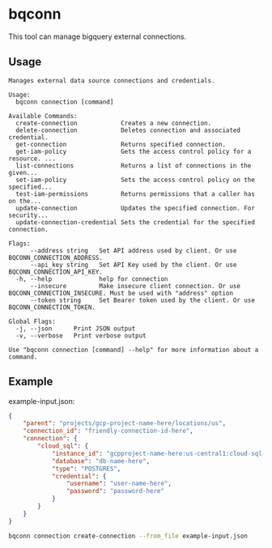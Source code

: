 # bqconn

This tool can manage bigquery external connections.

## Usage

    Manages external data source connections and credentials.
    
    Usage:
      bqconn connection [command]
    
    Available Commands:
      create-connection            Creates a new connection.
      delete-connection            Deletes connection and associated credential.
      get-connection               Returns specified connection.
      get-iam-policy               Gets the access control policy for a resource. ...
      list-connections             Returns a list of connections in the given...
      set-iam-policy               Sets the access control policy on the specified...
      test-iam-permissions         Returns permissions that a caller has on the...
      update-connection            Updates the specified connection. For security...
      update-connection-credential Sets the credential for the specified connection.
    
    Flags:
          --address string   Set API address used by client. Or use BQCONN_CONNECTION_ADDRESS.
          --api_key string   Set API Key used by the client. Or use BQCONN_CONNECTION_API_KEY.
      -h, --help             help for connection
          --insecure         Make insecure client connection. Or use BQCONN_CONNECTION_INSECURE. Must be used with "address" option
          --token string     Set Bearer token used by the client. Or use BQCONN_CONNECTION_TOKEN.
    
    Global Flags:
      -j, --json      Print JSON output
      -v, --verbose   Print verbose output
    
    Use "bqconn connection [command] --help" for more information about a command.

## Example

example-input.json:
```json
{
	"parent": "projects/gcp-project-name-here/locations/us",
	"connection_id": "friendly-connection-id-here",
	"connection": {
		"cloud_sql": {
			"instance_id": "gcpproject-name-here:us-central1:cloud-sql-name-here",
			"database": "db-name-here",
			"type": "POSTGRES",
			"credential": {
				"username": "user-name-here",
				"password": "password-here"
			}
		}
	}
}
```

```sh
bqconn connection create-connection --from_file example-input.json
```
